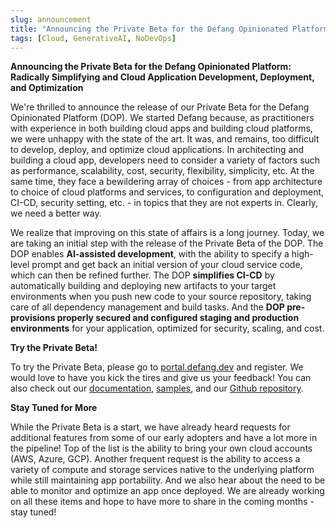 ```yaml
---
slug: announcement
title: "Announcing the Private Beta for the Defang Opinionated Platform"
tags: [Cloud, GenerativeAI, NoDevOps]
---
```


**Announcing the Private Beta for the Defang Opinionated Platform: Radically Simplifying and Cloud Application Development, Deployment, and Optimization**

We're thrilled to announce the release of our Private Beta for the Defang Opinionated Platform (DOP). We started Defang because, as practitioners with experience in both building cloud apps and building cloud platforms, we were unhappy with the state of the art. It was, and remains, too difficult to develop, deploy, and optimize cloud applications. In architecting and building a cloud app, developers need to consider a variety of factors such as performance, scalability, cost, security, flexibility, simplicity, etc. At the same time, they face a bewildering array of choices - from app architecture to choice of cloud platforms and services, to configuration and deployment, CI-CD, security setting, etc. - in topics that they are not experts in. Clearly, we need a better way.

We realize that improving on this state of affairs is a long journey. Today, we are taking an initial step with the release of the Private Beta of the DOP. The DOP enables **AI-assisted development**, with the ability to specify a high-level prompt and get back an initial version of your cloud service code, which can then be refined further. The DOP **simplifies CI-CD** by automatically building and deploying new artifacts to your target environments when you push new code to your source repository, taking care of all dependency management and build tasks. And the **DOP pre-provisions properly secured and configured staging and production environments** for your application, optimized for security, scaling, and cost.

**Try the Private Beta!**

To try the Private Beta, please go to [portal.defang.dev](https://portal.defang.dev) and register. We would love to have you kick the tires and give us your feedback! You can also check out our [documentation](https://docs.defang.io/docs/intro), [samples](https://docs.defang.io/docs/intro), and our [Github repository](https://github.com/DefangLabs).

**Stay Tuned for More**

While the Private Beta is a start, we have already heard requests for additional features from some of our early adopters and have a lot more in the pipeline! Top of the list is the ability to bring your own cloud accounts (AWS, Azure, GCP). Another frequent request is the ability to access a variety of compute and storage services native to the underlying platform while still maintaining app portability. And we also hear about the need to be able to monitor and optimize an app once deployed. We are already working on all these items and hope to have more to share in the coming months - stay tuned!
